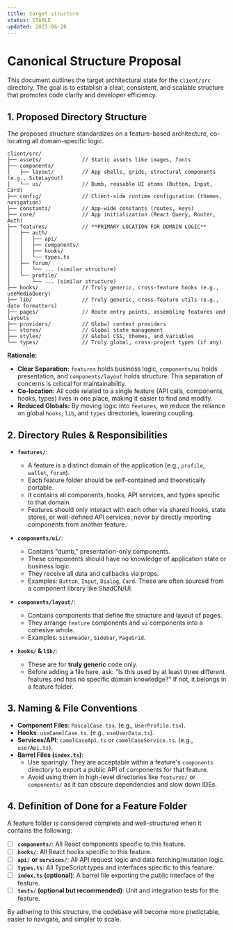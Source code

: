```yaml
---
title: target structure
status: STABLE
updated: 2025-06-28
---
```


# Canonical Structure Proposal

This document outlines the target architectural state for the `client/src` directory. The goal is to establish a clear, consistent, and scalable structure that promotes code clarity and developer efficiency.

## 1. Proposed Directory Structure

The proposed structure standardizes on a feature-based architecture, co-locating all domain-specific logic.

```
client/src/
├── assets/             // Static assets like images, fonts
├── components/
│   ├── layout/         // App shells, grids, structural components (e.g., SiteLayout)
│   └── ui/             // Dumb, reusable UI atoms (Button, Input, Card)
├── config/             // Client-side runtime configuration (themes, navigation)
├── constants/          // App-wide constants (routes, keys)
├── core/               // App initialization (React Query, Router, Auth)
├── features/           // **PRIMARY LOCATION FOR DOMAIN LOGIC**
│   ├── auth/
│   │   ├── api/
│   │   ├── components/
│   │   ├── hooks/
│   │   └── types.ts
│   ├── forum/
│   │   └── ... (similar structure)
│   └── profile/
│       └── ... (similar structure)
├── hooks/              // Truly generic, cross-feature hooks (e.g., useMediaQuery)
├── lib/                // Truly generic, cross-feature utils (e.g., date formatters)
├── pages/              // Route entry points, assembling features and layouts
├── providers/          // Global context providers
├── stores/             // Global state management
├── styles/             // Global CSS, themes, and variables
└── types/              // Truly global, cross-project types (if any)
```

**Rationale:**
-   **Clear Separation:** `features` holds business logic, `components/ui` holds presentation, and `components/layout` holds structure. This separation of concerns is critical for maintainability.
-   **Co-location:** All code related to a single feature (API calls, components, hooks, types) lives in one place, making it easier to find and modify.
-   **Reduced Globals:** By moving logic into `features`, we reduce the reliance on global `hooks`, `lib`, and `types` directories, lowering coupling.

## 2. Directory Rules & Responsibilities

-   **`features/`**:
    -   A feature is a distinct domain of the application (e.g., `profile`, `wallet`, `forum`).
    -   Each feature folder should be self-contained and theoretically portable.
    -   It contains all components, hooks, API services, and types specific to that domain.
    -   Features should only interact with each other via shared hooks, state stores, or well-defined API services, never by directly importing components from another feature.

-   **`components/ui/`**:
    -   Contains "dumb," presentation-only components.
    -   These components should have no knowledge of application state or business logic.
    -   They receive all data and callbacks via props.
    -   Examples: `Button`, `Input`, `Dialog`, `Card`. These are often sourced from a component library like ShadCN/UI.

-   **`components/layout/`**:
    -   Contains components that define the structure and layout of pages.
    -   They arrange `feature` components and `ui` components into a cohesive whole.
    -   Examples: `SiteHeader`, `Sidebar`, `PageGrid`.

-   **`hooks/` & `lib/`**:
    -   These are for **truly generic** code only.
    -   Before adding a file here, ask: "Is this used by at least three different features and has no specific domain knowledge?" If not, it belongs in a feature folder.

## 3. Naming & File Conventions

-   **Component Files**: `PascalCase.tsx`. (e.g., `UserProfile.tsx`).
-   **Hooks**: `useCamelCase.ts`. (e.g., `useUserData.ts`).
-   **Services/API**: `camelCaseApi.ts` or `camelCaseService.ts`. (e.g., `userApi.ts`).
-   **Barrel Files (`index.ts`)**:
    -   Use sparingly. They are acceptable within a feature's `components` directory to export a public API of components for that feature.
    -   Avoid using them in high-level directories like `features/` or `components/` as it can obscure dependencies and slow down IDEs.

## 4. Definition of Done for a Feature Folder

A feature folder is considered complete and well-structured when it contains the following:

-   [ ] **`components/`**: All React components specific to this feature.
-   [ ] **`hooks/`**: All React hooks specific to this feature.
-   [ ] **`api/` or `services/`**: All API request logic and data fetching/mutation logic.
-   [ ] **`types.ts`**: All TypeScript types and interfaces specific to this feature.
-   [ ] **`index.ts` (optional)**: A barrel file exporting the public interface of the feature.
-   [ ] **`tests/` (optional but recommended)**: Unit and integration tests for the feature.

By adhering to this structure, the codebase will become more predictable, easier to navigate, and simpler to scale.
